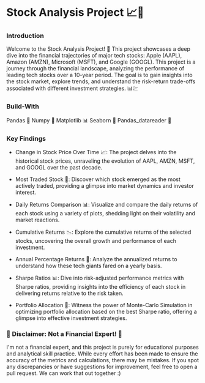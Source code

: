 # Stock Analysis Project 📈💼

### Introduction
Welcome to the Stock Analysis Project! 🚀 
This project showcases a deep dive into the financial trajectories of major tech stocks: Apple (AAPL), Amazon (AMZN), Microsoft (MSFT), and Google (GOOGL).
This project is a journey through the financial landscape, analyzing the performance of leading tech stocks over a 10-year period. 
The goal is to gain insights into the stock market, explore trends, and understand the risk-return trade-offs associated with different investment strategies. 📊💹


### Build-With
Pandas 🐼 
Numpy 🧮 
Matplotlib 📊 
Seaborn 🌈 
Pandas_datareader 📰 
### Key Findings
- Change in Stock Price Over Time 📈:
The project delves into the historical stock prices, unraveling the evolution of AAPL, AMZN, MSFT, and GOOGL over the past decade.

- Most Traded Stock 🔄:
Discover which stock emerged as the most actively traded, providing a glimpse into market dynamics and investor interest.

- Daily Returns Comparison 📊:
Visualize and compare the daily returns of each stock using a variety of plots, shedding light on their volatility and market reactions.

- Cumulative Returns 📉:
Explore the cumulative returns of the selected stocks, uncovering the overall growth and performance of each investment.

- Annual Percentage Returns 📆:
Analyze the annualized returns to understand how these tech giants fared on a yearly basis.

- Sharpe Ratios 📊:
Dive into risk-adjusted performance metrics with Sharpe ratios, providing insights into the efficiency of each stock in delivering returns relative to the risk taken.

- Portfolio Allocation 🧺:
Witness the power of Monte-Carlo Simulation in optimizing portfolio allocation based on the best Sharpe ratio, offering a glimpse into effective investment strategies.

### 🚨 Disclaimer: Not a Financial Expert! 🚨
I'm not a financial expert, and this project is purely for educational purposes and analytical skill practice.
While every effort has been made to ensure the accuracy of the metrics and calculations, there may be mistakes. If you spot any discrepancies or have suggestions for improvement, feel free to open a pull request.
We can work that out together :)
